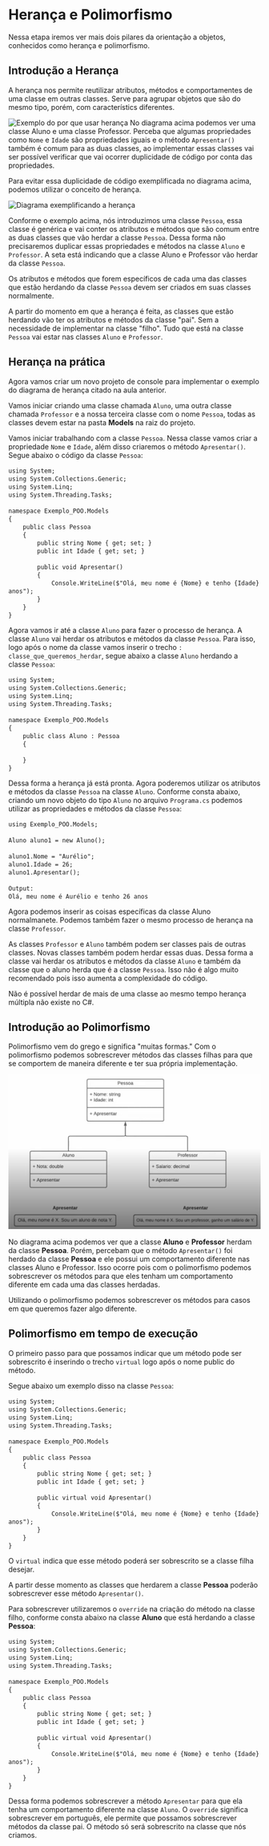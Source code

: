 # Herança e Polimorfismo
Nessa etapa iremos ver mais dois pilares da orientação a objetos, conhecidos como herança e polimorfismo.

## Introdução a Herança
A herança nos permite reutilizar atributos, métodos e comportamentes de uma classe em outras classes. Serve para agrupar objetos que são do mesmo tipo, porém, com característics diferentes.

![Exemplo do por que usar herança](/imagens/exemplo%20herança.png)
No diagrama acima podemos ver uma classe Aluno e uma classe Professor. Perceba que algumas propriedades como `Nome` e `Idade` são propriedades iguais e o método `Apresentar()` também é comum para as duas classes, ao implementar essas classes vai ser possível verificar que vai ocorrer duplicidade de código por conta das propriedades. 

Para evitar essa duplicidade de código exemplificada no diagrama acima, podemos utilizar o conceito de herança.

![Diagrama exemplificando a herança](/imagens//diagrama%20herança.png)

Conforme o exemplo acima, nós introduzimos uma classe `Pessoa`, essa classe é genérica e vai conter os atributos e métodos que são comum entre as duas classes que vão herdar a classe `Pessoa`. Dessa forma não precisaremos duplicar essas propriedades e métodos na classe `Aluno` e `Professor`. A seta está indicando que a classe Aluno e Professor vão herdar da classe `Pessoa`.

Os atributos e métodos que forem específicos de cada uma das classes que estão herdando da classe `Pessoa` devem ser criados em suas classes normalmente.

A partir do momento em que a herança é feita, as classes que estão herdando vão ter os atributos e métodos da classe "pai". Sem a necessidade de implementar na classe "filho". Tudo que está na classe `Pessoa` vai estar nas classes `Aluno` e `Professor`.

## Herança na prática
Agora vamos criar um novo projeto de console para implementar o exemplo do diagrama de herança citado na aula anterior. 

Vamos iniciar criando uma classe chamada `Aluno`, uma outra classe chamada `Professor` e a nossa terceira classe com o nome `Pessoa`, todas as classes devem estar na pasta **Models** na raiz do projeto.

Vamos iniciar trabalhando com a classe `Pessoa`. Nessa classe vamos criar a propriedade `Nome` e `Idade`, além disso criaremos o método `Apresentar()`. Segue abaixo o código da classe `Pessoa`:

```
using System;
using System.Collections.Generic;
using System.Linq;
using System.Threading.Tasks;

namespace Exemplo_POO.Models
{
    public class Pessoa
    {
        public string Nome { get; set; }
        public int Idade { get; set; }

        public void Apresentar()
        {
            Console.WriteLine($"Olá, meu nome é {Nome} e tenho {Idade} anos");
        }
    }
}
```

Agora vamos ir até a classe `Aluno` para fazer o processo de herança. A classe `Aluno` vai herdar os atributos e métodos da classe `Pessoa`. Para isso, logo após o nome da classe vamos inserir o trecho `: classe_que_queremos_herdar`, segue abaixo a classe `Aluno` herdando a classe `Pessoa`:
```
using System;
using System.Collections.Generic;
using System.Linq;
using System.Threading.Tasks;

namespace Exemplo_POO.Models
{
    public class Aluno : Pessoa
    {

    }
}
``` 
Dessa forma a herança já está pronta. Agora poderemos utilizar os atributos e métodos da classe `Pessoa` na classe `Aluno`. Conforme consta abaixo, criando um novo objeto do tipo `Aluno` no arquivo `Programa.cs` podemos utilizar as propriedades e métodos da classe `Pessoa`:
```
using Exemplo_POO.Models;

Aluno aluno1 = new Aluno();

aluno1.Nome = "Aurélio";
aluno1.Idade = 26;
aluno1.Apresentar();

Output:
Olá, meu nome é Aurélio e tenho 26 anos
```

Agora podemos inserir as coisas específicas da classe Aluno normalmanete. Podemos também fazer o mesmo processo de herança na classe `Professor`.

As classes `Professor` e `Aluno` também podem ser classes pais de outras classes. Novas classes também podem herdar essas duas. Dessa forma a classe vai herdar os atributos e métodos da classe `Aluno` e também da classe que o aluno herda que é a classe `Pessoa`. Isso não é algo muito recomendado pois isso aumenta a complexidade do código.

Não é possível herdar de mais de uma classe ao mesmo tempo herança múltipla não existe no C#.

## Introdução ao Polimorfismo
Polimorfismo vem do grego e significa "muitas formas." Com o polimorfismo podemos sobrescrever métodos das classes filhas para que se comportem de maneira diferente e ter sua própria implementação. 

![Diagrama com exemplo de polimorfismo](/imagens/diagrama%20polimorfismo.png)

No diagrama acima podemos ver que a classe **Aluno** e **Professor** herdam da classe **Pessoa**. Porém, percebam que o método `Apresentar()` foi herdado da classe **Pessoa** e ele possui um comportamento diferente nas classes Aluno e Professor. Isso ocorre pois com o polimorfismo podemos sobrescrever os métodos para que eles tenham um comportamento diferente em cada uma das classes herdadas. 

Utilizando o polimorfismo podemos sobrescrever os métodos para casos em que queremos fazer algo diferente. 

## Polimorfismo em tempo de execução
O primeiro passo para que possamos indicar que um método pode ser sobrescrito é inserindo o trecho `virtual` logo após o nome public do método. 

Segue abaixo um exemplo disso na classe `Pessoa`:
```
using System;
using System.Collections.Generic;
using System.Linq;
using System.Threading.Tasks;

namespace Exemplo_POO.Models
{
    public class Pessoa
    {
        public string Nome { get; set; }
        public int Idade { get; set; }

        public virtual void Apresentar()
        {
            Console.WriteLine($"Olá, meu nome é {Nome} e tenho {Idade} anos");
        }
    }
}
```
O `virtual` indica que esse método poderá ser sobrescrito se a classe filha desejar. 

A partir desse momento as classes que herdarem a classe **Pessoa** poderão sobrescrever esse método `Apresentar()`. 

Para sobrescrever utilizaremos o `override` na criação do método na classe filho, conforme consta abaixo na classe **Aluno** que está herdando a classe **Pessoa**:
```
using System;
using System.Collections.Generic;
using System.Linq;
using System.Threading.Tasks;

namespace Exemplo_POO.Models
{
    public class Pessoa
    {
        public string Nome { get; set; }
        public int Idade { get; set; }

        public virtual void Apresentar()
        {
            Console.WriteLine($"Olá, meu nome é {Nome} e tenho {Idade} anos");
        }
    }
}
```
Dessa forma podemos sobrescrever a método `Apresentar` para que ela tenha um comportamento diferente na classe `Aluno`. O `override` significa sobrescrever em português, ele permite que possamos sobrescrever métodos da classe pai. O método só será sobrescrito na classe que nós criamos. 